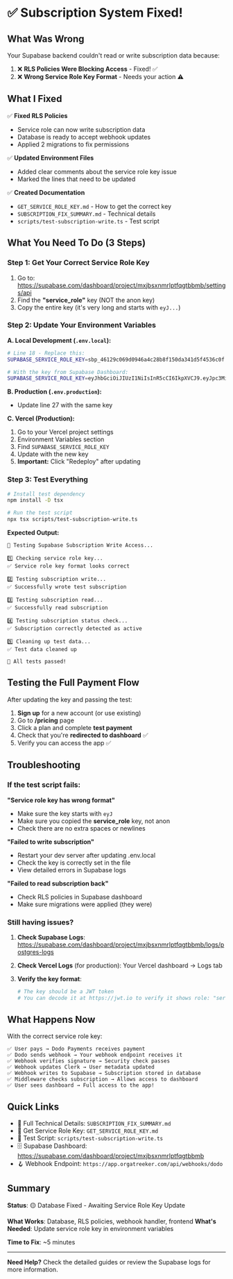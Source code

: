 # ✅ Subscription System Fixed!

## What Was Wrong

Your Supabase backend couldn't read or write subscription data because:

1. ❌ **RLS Policies Were Blocking Access** - Fixed! ✅
2. ❌ **Wrong Service Role Key Format** - Needs your action ⚠️

## What I Fixed

✅ **Fixed RLS Policies**
- Service role can now write subscription data
- Database is ready to accept webhook updates
- Applied 2 migrations to fix permissions

✅ **Updated Environment Files**
- Added clear comments about the service role key issue
- Marked the lines that need to be updated

✅ **Created Documentation**
- `GET_SERVICE_ROLE_KEY.md` - How to get the correct key
- `SUBSCRIPTION_FIX_SUMMARY.md` - Technical details
- `scripts/test-subscription-write.ts` - Test script

## What You Need To Do (3 Steps)

### Step 1: Get Your Correct Service Role Key

1. Go to: https://supabase.com/dashboard/project/mxjbsxnmrlptfqgtbbmb/settings/api
2. Find the **"service_role"** key (NOT the anon key)
3. Copy the entire key (it's very long and starts with `eyJ...`)

### Step 2: Update Your Environment Variables

**A. Local Development (`.env.local`):**
```bash
# Line 18 - Replace this:
SUPABASE_SERVICE_ROLE_KEY=sbp_46129c069d0946a4c28b8f150da341d5f4536c0f

# With the key from Supabase Dashboard:
SUPABASE_SERVICE_ROLE_KEY=eyJhbGciOiJIUzI1NiIsInR5cCI6IkpXVCJ9.eyJpc3MiOiJzdXBhYmFzZSIsInJlZiI6Im14amJzeG5tcmxwdGZxZ3RiYm1iIiwicm9sZSI6InNlcnZpY2Vfcm9sZSIsImlhdCI6MTc2MDk3MjUxNSwiZXhwIjoyMDc2NTQ4NTE1fQ.YOUR_ACTUAL_SERVICE_ROLE_KEY_HERE
```

**B. Production (`.env.production`):**
- Update line 27 with the same key

**C. Vercel (Production):**
1. Go to your Vercel project settings
2. Environment Variables section
3. Find `SUPABASE_SERVICE_ROLE_KEY`
4. Update with the new key
5. **Important:** Click "Redeploy" after updating

### Step 3: Test Everything

```bash
# Install test dependency
npm install -D tsx

# Run the test script
npx tsx scripts/test-subscription-write.ts
```

**Expected Output:**
```
🧪 Testing Supabase Subscription Write Access...

1️⃣ Checking service role key...
✅ Service role key format looks correct

2️⃣ Testing subscription write...
✅ Successfully wrote test subscription

3️⃣ Testing subscription read...
✅ Successfully read subscription

4️⃣ Testing subscription status check...
✅ Subscription correctly detected as active

5️⃣ Cleaning up test data...
✅ Test data cleaned up

🎉 All tests passed!
```

## Testing the Full Payment Flow

After updating the key and passing the test:

1. **Sign up** for a new account (or use existing)
2. Go to **/pricing** page
3. Click a plan and complete **test payment**
4. Check that you're **redirected to dashboard** ✅
5. Verify you can access the app ✅

## Troubleshooting

### If the test script fails:

**"Service role key has wrong format"**
- Make sure the key starts with `eyJ`
- Make sure you copied the **service_role** key, not anon
- Check there are no extra spaces or newlines

**"Failed to write subscription"**
- Restart your dev server after updating .env.local
- Check the key is correctly set in the file
- View detailed errors in Supabase logs

**"Failed to read subscription back"**
- Check RLS policies in Supabase dashboard
- Make sure migrations were applied (they were)

### Still having issues?

1. **Check Supabase Logs**:
   https://supabase.com/dashboard/project/mxjbsxnmrlptfqgtbbmb/logs/postgres-logs

2. **Check Vercel Logs** (for production):
   Your Vercel dashboard → Logs tab

3. **Verify the key format**:
   ```bash
   # The key should be a JWT token
   # You can decode it at https://jwt.io to verify it shows role: "service_role"
   ```

## What Happens Now

With the correct service role key:

```
✅ User pays → Dodo Payments receives payment
✅ Dodo sends webhook → Your webhook endpoint receives it
✅ Webhook verifies signature → Security check passes
✅ Webhook updates Clerk → User metadata updated
✅ Webhook writes to Supabase → Subscription stored in database
✅ Middleware checks subscription → Allows access to dashboard
✅ User sees dashboard → Full access to the app!
```

## Quick Links

- 📖 Full Technical Details: `SUBSCRIPTION_FIX_SUMMARY.md`
- 🔑 Get Service Role Key: `GET_SERVICE_ROLE_KEY.md`
- 🧪 Test Script: `scripts/test-subscription-write.ts`
- 🗄️ Supabase Dashboard: https://supabase.com/dashboard/project/mxjbsxnmrlptfqgtbbmb
- 🪝 Webhook Endpoint: `https://app.orgatreeker.com/api/webhooks/dodo`

## Summary

**Status**: 🟡 Database Fixed - Awaiting Service Role Key Update

**What Works**: Database, RLS policies, webhook handler, frontend
**What's Needed**: Update service role key in environment variables

**Time to Fix**: ~5 minutes

---

**Need Help?** Check the detailed guides or review the Supabase logs for more information.
